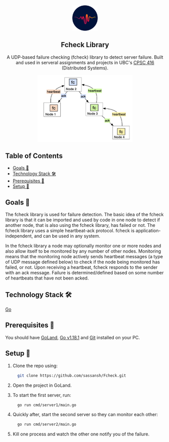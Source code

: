 <!-- PROJECT LOGO -->
<br />
<p align="center">
 <a href="https://github.com/sassansh/Fcheck">
    <img src="images/logo.png" alt="Logo" width="80" height="80">
  </a>
  <h2 align="center">Fcheck Library</h2>

  <p align="center">
     A UDP-based failure checking (fcheck) library to detect server failure. Built and used in serveral assignments and projects in UBC's <a href="https://courses.students.ubc.ca/cs/courseschedule?pname=subjarea&tname=subj-course&dept=CPSC&course=416">CPSC 416</a> (Distributed Systems).
  </p>
</p>

<p align="center">
    <img src="images/diagram.jpg" alt="Logo" width="300" >
</p>

## Table of Contents

- [Goals 🎯](#goals-)
- [Technology Stack 🛠️](#technology-stack-)
- [Prerequisites 🍪](#prerequisites-)
- [Setup 🔧](#setup-)

## Goals 🎯

The fcheck library is used for failure detection. The basic idea of the fcheck library is that it can be imported and used by code in one node to detect if another node, that is also using the fcheck library, has failed or not. The fcheck library uses a simple heartbeat-ack protocol. fcheck is application-independent, and can be used in any system.

In the fcheck library a node may optionally monitor one or more nodes and also allow itself to be monitored by any number of other nodes. Monitoring means that the monitoring node actively sends heartbeat messages (a type of UDP message defined below) to check if the node being monitored has failed, or not. Upon receiving a heartbeat, fcheck responds to the sender with an ack message. Failure is determined/defined based on some number of heartbeats that have not been acked.

## Technology Stack 🛠️

[Go](https://go.dev)

## Prerequisites 🍪

You should have [GoLand](https://www.jetbrains.com/go/download/), [Go v1.18.1](https://go.dev/dl/) and [Git](https://git-scm.com/) installed on your PC.

## Setup 🔧

1. Clone the repo using:

   ```bash
     git clone https://github.com/sassansh/Fcheck.git
   ```

2. Open the project in GoLand.

3. To start the first server, run:

   ```bash
     go run cmd/server1/main.go
   ```

4. Quickly after, start the second server so they can monitor each other:

   ```bash
     go run cmd/server2/main.go
   ```

5. Kill one process and watch the other one notify you of the failure.
